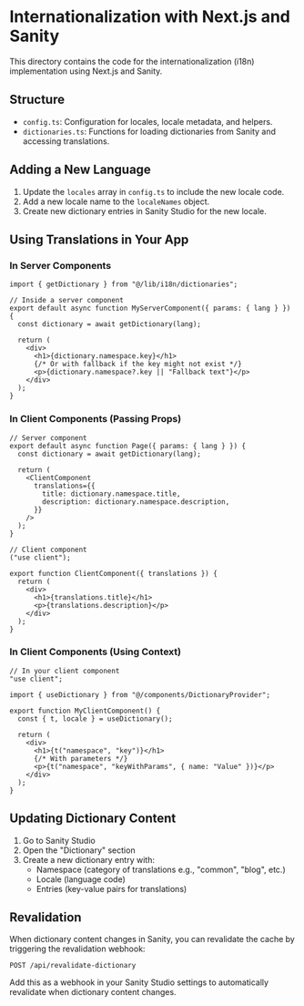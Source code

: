 # Internationalization with Next.js and Sanity

This directory contains the code for the internationalization (i18n) implementation using Next.js and Sanity.

## Structure

- `config.ts`: Configuration for locales, locale metadata, and helpers.
- `dictionaries.ts`: Functions for loading dictionaries from Sanity and accessing translations.

## Adding a New Language

1. Update the `locales` array in `config.ts` to include the new locale code.
2. Add a new locale name to the `localeNames` object.
3. Create new dictionary entries in Sanity Studio for the new locale.

## Using Translations in Your App

### In Server Components

```tsx
import { getDictionary } from "@/lib/i18n/dictionaries";

// Inside a server component
export default async function MyServerComponent({ params: { lang } }) {
  const dictionary = await getDictionary(lang);

  return (
    <div>
      <h1>{dictionary.namespace.key}</h1>
      {/* Or with fallback if the key might not exist */}
      <p>{dictionary.namespace?.key || "Fallback text"}</p>
    </div>
  );
}
```

### In Client Components (Passing Props)

```tsx
// Server component
export default async function Page({ params: { lang } }) {
  const dictionary = await getDictionary(lang);

  return (
    <ClientComponent
      translations={{
        title: dictionary.namespace.title,
        description: dictionary.namespace.description,
      }}
    />
  );
}

// Client component
("use client");

export function ClientComponent({ translations }) {
  return (
    <div>
      <h1>{translations.title}</h1>
      <p>{translations.description}</p>
    </div>
  );
}
```

### In Client Components (Using Context)

```tsx
// In your client component
"use client";

import { useDictionary } from "@/components/DictionaryProvider";

export function MyClientComponent() {
  const { t, locale } = useDictionary();

  return (
    <div>
      <h1>{t("namespace", "key")}</h1>
      {/* With parameters */}
      <p>{t("namespace", "keyWithParams", { name: "Value" })}</p>
    </div>
  );
}
```

## Updating Dictionary Content

1. Go to Sanity Studio
2. Open the "Dictionary" section
3. Create a new dictionary entry with:
   - Namespace (category of translations e.g., "common", "blog", etc.)
   - Locale (language code)
   - Entries (key-value pairs for translations)

## Revalidation

When dictionary content changes in Sanity, you can revalidate the cache by triggering the revalidation webhook:

```
POST /api/revalidate-dictionary
```

Add this as a webhook in your Sanity Studio settings to automatically revalidate when dictionary content changes.
